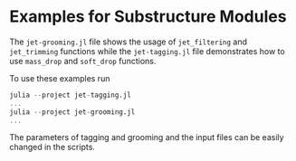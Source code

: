 # Examples for Substructure Modules

The `jet-grooming.jl` file shows the usage of `jet_filtering` and `jet_trimming` functions while the `jet-tagging.jl` file demonstrates how to use `mass_drop` and `soft_drop` functions.

To use these examples run

```julia
julia --project jet-tagging.jl
...
julia --project jet-grooming.jl
...
```

The parameters of tagging and grooming and the input files can be easily changed in the scripts.
